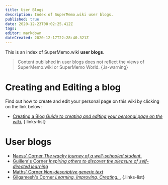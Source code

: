 ```yaml
---
title: User Blogs
description: Index of SuperMemo.wiki user blogs.
published: true
date: 2020-12-23T08:02:25.412Z
tags: 
editor: markdown
dateCreated: 2020-12-17T22:28:40.321Z
---
```


This is an index of SuperMemo.wiki **user blogs**.

> Content published in user blogs does not reflect the views of SuperMemo.wiki or SuperMemo World.
{.is-warning}

# Creating and Editing a blog

Find out how to create and edit your personal page on this wiki by clicking on the link below:

- [<span class="mdi mdi-playlist-edit mr-1"></span> Creating a Blog *Guide to creating and editing your personal page on the wiki.*](/blogs/creating-a-blog)
{.links-list}

# User blogs

<!-- - [<span style="color: black;" class="mdi mdi-message-arrow-right-outline mr-1"></span> Alexis' Man Cave *Work in progress.*](https://alexis.supermemo.wiki/) -->
- [<span style="color: black;" class="mdi mdi-message-arrow-right-outline mr-1"></span> Naess' Corner *The wacky journey of a well-schooled student.*](https://naess.supermemo.wiki/)
- [<span style="color: black;" class="mdi mdi-message-arrow-right-outline mr-1"></span> Guillem's Corner *Inspiring others to discover the pleasure of self-directed learning*](https://guillem.supermemo.wiki)
- [<span style="color: black;" class="mdi mdi-message-arrow-right-outline mr-1"></span> Maths' Corner *Non-descriptive generic text*](https://maths.supermemo.wiki)
- [<span style="color: black;" class="mdi mdi-message-arrow-right-outline mr-1"></span> Gilgamesh's Corner *Learning, Improving, Creating...*](https://gilgamesh.supermemo.wiki)
{.links-list}
